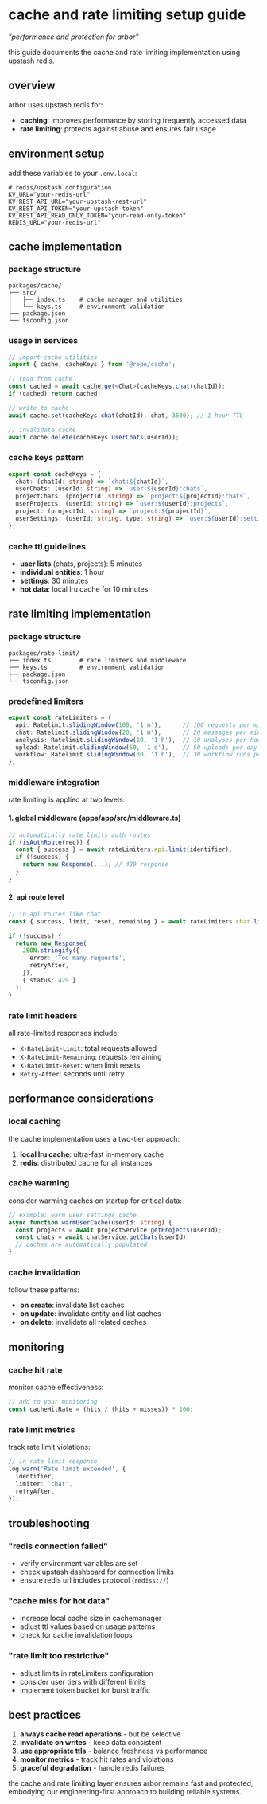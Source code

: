 # cache and rate limiting setup guide

*"performance and protection for arbor"*

this guide documents the cache and rate limiting implementation using upstash redis.

## overview

arbor uses upstash redis for:
- **caching**: improves performance by storing frequently accessed data
- **rate limiting**: protects against abuse and ensures fair usage

## environment setup

add these variables to your `.env.local`:

```env
# redis/upstash configuration
KV_URL="your-redis-url"
KV_REST_API_URL="your-upstash-rest-url"
KV_REST_API_TOKEN="your-upstash-token"
KV_REST_API_READ_ONLY_TOKEN="your-read-only-token"
REDIS_URL="your-redis-url"
```

## cache implementation

### package structure

```
packages/cache/
├── src/
│   ├── index.ts    # cache manager and utilities
│   └── keys.ts     # environment validation
├── package.json
└── tsconfig.json
```

### usage in services

```typescript
// import cache utilities
import { cache, cacheKeys } from '@repo/cache';

// read from cache
const cached = await cache.get<Chat>(cacheKeys.chat(chatId));
if (cached) return cached;

// write to cache
await cache.set(cacheKeys.chat(chatId), chat, 3600); // 1 hour TTL

// invalidate cache
await cache.delete(cacheKeys.userChats(userId));
```

### cache keys pattern

```typescript
export const cacheKeys = {
  chat: (chatId: string) => `chat:${chatId}`,
  userChats: (userId: string) => `user:${userId}:chats`,
  projectChats: (projectId: string) => `project:${projectId}:chats`,
  userProjects: (userId: string) => `user:${userId}:projects`,
  project: (projectId: string) => `project:${projectId}`,
  userSettings: (userId: string, type: string) => `user:${userId}:settings:${type}`,
};
```

### cache ttl guidelines

- **user lists** (chats, projects): 5 minutes
- **individual entities**: 1 hour
- **settings**: 30 minutes
- **hot data**: local lru cache for 10 minutes

## rate limiting implementation

### package structure

```
packages/rate-limit/
├── index.ts        # rate limiters and middleware
├── keys.ts         # environment validation
├── package.json
└── tsconfig.json
```

### predefined limiters

```typescript
export const rateLimiters = {
  api: Ratelimit.slidingWindow(100, '1 m'),      // 100 requests per minute
  chat: Ratelimit.slidingWindow(20, '1 m'),      // 20 messages per minute
  analysis: Ratelimit.slidingWindow(10, '1 h'),  // 10 analyses per hour
  upload: Ratelimit.slidingWindow(50, '1 d'),    // 50 uploads per day
  workflow: Ratelimit.slidingWindow(30, '1 h'),  // 30 workflow runs per hour
};
```

### middleware integration

rate limiting is applied at two levels:

#### 1. global middleware (apps/app/src/middleware.ts)

```typescript
// automatically rate limits auth routes
if (isAuthRoute(req)) {
  const { success } = await rateLimiters.api.limit(identifier);
  if (!success) {
    return new Response(...); // 429 response
  }
}
```

#### 2. api route level

```typescript
// in api routes like chat
const { success, limit, reset, remaining } = await rateLimiters.chat.limit(identifier);

if (!success) {
  return new Response(
    JSON.stringify({
      error: 'Too many requests',
      retryAfter,
    }),
    { status: 429 }
  );
}
```

### rate limit headers

all rate-limited responses include:
- `X-RateLimit-Limit`: total requests allowed
- `X-RateLimit-Remaining`: requests remaining
- `X-RateLimit-Reset`: when limit resets
- `Retry-After`: seconds until retry

## performance considerations

### local caching

the cache implementation uses a two-tier approach:
1. **local lru cache**: ultra-fast in-memory cache
2. **redis**: distributed cache for all instances

### cache warming

consider warming caches on startup for critical data:

```typescript
// example: warm user settings cache
async function warmUserCache(userId: string) {
  const projects = await projectService.getProjects(userId);
  const chats = await chatService.getChats(userId);
  // caches are automatically populated
}
```

### cache invalidation

follow these patterns:
- **on create**: invalidate list caches
- **on update**: invalidate entity and list caches
- **on delete**: invalidate all related caches

## monitoring

### cache hit rate

monitor cache effectiveness:

```typescript
// add to your monitoring
const cacheHitRate = (hits / (hits + misses)) * 100;
```

### rate limit metrics

track rate limit violations:

```typescript
// in rate limit response
log.warn('Rate limit exceeded', {
  identifier,
  limiter: 'chat',
  retryAfter,
});
```

## troubleshooting

### "redis connection failed"
- verify environment variables are set
- check upstash dashboard for connection limits
- ensure redis url includes protocol (`rediss://`)

### "cache miss for hot data"
- increase local cache size in cachemanager
- adjust ttl values based on usage patterns
- check for cache invalidation loops

### "rate limit too restrictive"
- adjust limits in rateLimiters configuration
- consider user tiers with different limits
- implement token bucket for burst traffic

## best practices

1. **always cache read operations** - but be selective
2. **invalidate on writes** - keep data consistent
3. **use appropriate ttls** - balance freshness vs performance
4. **monitor metrics** - track hit rates and violations
5. **graceful degradation** - handle redis failures

the cache and rate limiting layer ensures arbor remains fast and protected, embodying our engineering-first approach to building reliable systems.